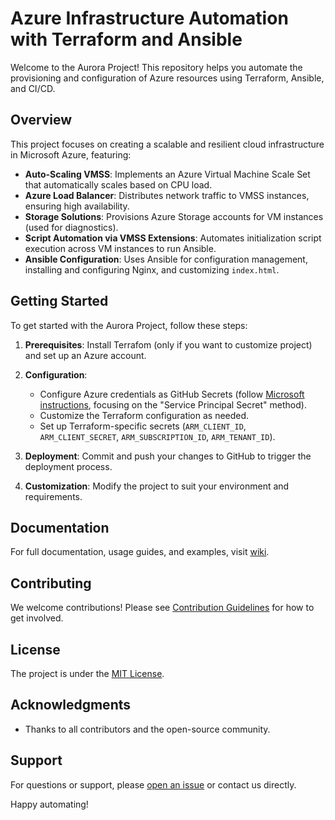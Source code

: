 # Azure Infrastructure Automation with Terraform and Ansible

Welcome to the Aurora Project! This repository helps you automate the provisioning and configuration of Azure resources using Terraform, Ansible, and CI/CD.

## Overview

This project focuses on creating a scalable and resilient cloud infrastructure in Microsoft Azure, featuring:

- **Auto-Scaling VMSS**: Implements an Azure Virtual Machine Scale Set that automatically scales based on CPU load.
- **Azure Load Balancer**: Distributes network traffic to VMSS instances, ensuring high availability.
- **Storage Solutions**: Provisions Azure Storage accounts for VM instances (used for diagnostics).
- **Script Automation via VMSS Extensions**: Automates initialization script execution across VM instances to run Ansible.
- **Ansible Configuration**: Uses Ansible for configuration management, installing and configuring Nginx, and customizing `index.html`.

## Getting Started

To get started with the Aurora Project, follow these steps:

1. **Prerequisites**: Install Terrafom (only if you want to customize project) and set up an Azure account.

2. **Configuration**:

   - Configure Azure credentials as GitHub Secrets (follow [Microsoft instructions](https://learn.microsoft.com/en-us/azure/developer/github/connect-from-azure?tabs=azure-portal%2Clinux), focusing on the "Service Principal Secret" method).
   - Customize the Terraform configuration as needed.
   - Set up Terraform-specific secrets (`ARM_CLIENT_ID`, `ARM_CLIENT_SECRET`, `ARM_SUBSCRIPTION_ID`, `ARM_TENANT_ID`).

3. **Deployment**: Commit and push your changes to GitHub to trigger the deployment process.

4. **Customization**: Modify the project to suit your environment and requirements.

## Documentation

For full documentation, usage guides, and examples, visit [wiki](https://github.com/amirpouyan-haghighat/Project-Aurora/wiki).

## Contributing

We welcome contributions! Please see [Contribution Guidelines](CONTRIBUTING.md) for how to get involved.

## License

The project is under the [MIT License](LICENSE).

## Acknowledgments

- Thanks to all contributors and the open-source community.

## Support

For questions or support, please [open an issue](https://github.com/amirpouyan-haghighat/Project-Aurora/issues) or contact us directly.

Happy automating!
